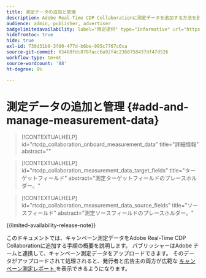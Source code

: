 ```yaml
---
title: 測定データの追加と管理
description: Adobe Real-Time CDP Collaborationに測定データを追加する方法を説明します。
audience: admin, publisher, advertiser
badgelimitedavailability: label="限定提供" type="Informative" url="https://helpx.adobe.com/jp/legal/product-descriptions/real-time-customer-data-platform-collaboration.html newtab=true"
hidefromtoc: true
hide: true
exl-id: 739d31b9-3f00-477d-b6be-995c7767c6ca
source-git-commit: 65468fdc8787acc6a92f4c2368758437df47d526
workflow-type: tm+mt
source-wordcount: '88'
ht-degree: 9%

---
```


# 測定データの追加と管理 {#add-and-manage-measurement-data}

>[!CONTEXTUALHELP]
>id="rtcdp_collaboration_onboard_measurement_data"
>title="詳細情報"
>abstract=""

>[!CONTEXTUALHELP]
>id="rtcdp_collaboration_measurement_data_target_fields"
>title="ターゲットフィールド"
>abstract="測定ターゲットフィールドのプレースホルダー。"

>[!CONTEXTUALHELP]
>id="rtcdp_collaboration_measurement_data_source_fields"
>title="ソースフィールド"
>abstract="測定ソースフィールドのプレースホルダー。"

{{limited-availability-release-note}}

このドキュメントでは、キャンペーン測定データをAdobe Real-Time CDP Collaborationに追加する手順の概要を説明します。 パブリッシャーはAdobe チームと連携して、キャンペーン測定データをアップロードできます。 そのデータがアップロードされて処理されると、発行者と広告主の両方が広範な [ キャンペーン測定レポート ](/help/guide/collaborate/measure.md) を表示できるようになります。
